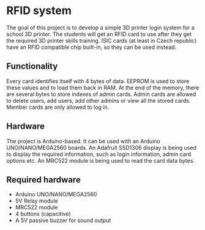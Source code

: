 # RFID system
The goal of this project is to develop a simple 3D printer login system for a school 3D printer. The students will get an RFID card to use after they get the required 3D printer skills training. ISIC cards (at least in Czech republic) have an RFID compatible chip built-in, so they can be used instead. 

## Functionality
Every card identifies itself with 4 bytes of data. EEPROM is used to store these values and to load them back in RAM. At the end of the memory, there are several bytes to store indexes of admin cards. Admin cards are allowed to delete users, add users, add other admins or view all the stored cards. Member cards are only allowed to log in.

## Hardware
The project is Arduino-based. It can be used with an Arduino UNO/NANO/MEGA2560 boards. An Adafruit SSD1306 display is being used to display the required information, such as login information, admin card options etc. An MRC522 module is being used to read the card data bytes.

## Required hardware
- Arduino UNO/NANO/MEGA2560
- 5V Relay module
- MRC522 module
- 4 buttons (capacitive)
- A 5V passive buzzer for sound output